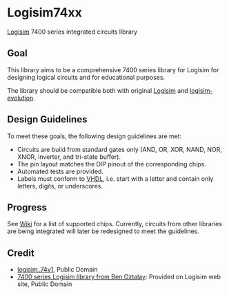 # Logisim74xx

[Logisim](http://www.cburch.com/logisim/) 7400 series integrated circuits library

## Goal

This library aims to be a comprehensive 7400 series library for Logisim for designing logical circuits and for educational purposes.

The library should be compatible both with original [Logisim](http://www.cburch.com/logisim/) and [logisim-evolution](https://github.com/reds-heig/logisim-evolution).

## Design Guidelines

To meet these goals, the following design guidelines are met:

* Circuits are build from standard gates only (AND, OR, XOR, NAND, NOR, XNOR, inverter, and tri-state buffer).
* The pin layout matches the DIP pinout of the corresponding chips.
* Automated tests are provided.
* Labels must conform to [VHDL](https://en.wikipedia.org/wiki/VHDL), i.e. start with a letter and contain only letters, digits, or underscores.

## Progress

See [Wiki](https://github.com/r0the/74xx/wiki) for a list of supported chips. Currently, circuits from other libraries are 
being integrated will later be redesigned to meet the guidelines.

## Credit

* [logisim_74v1](http://74x.weebly.com/blog/library-of-7400-logic-for-logisim), Public Domain
* [7400 series Logisim library from Ben Oztalay](http://www.cburch.com/logisim/download/7400-lib.zip]): Provided on Logisim web site, Public Domain
